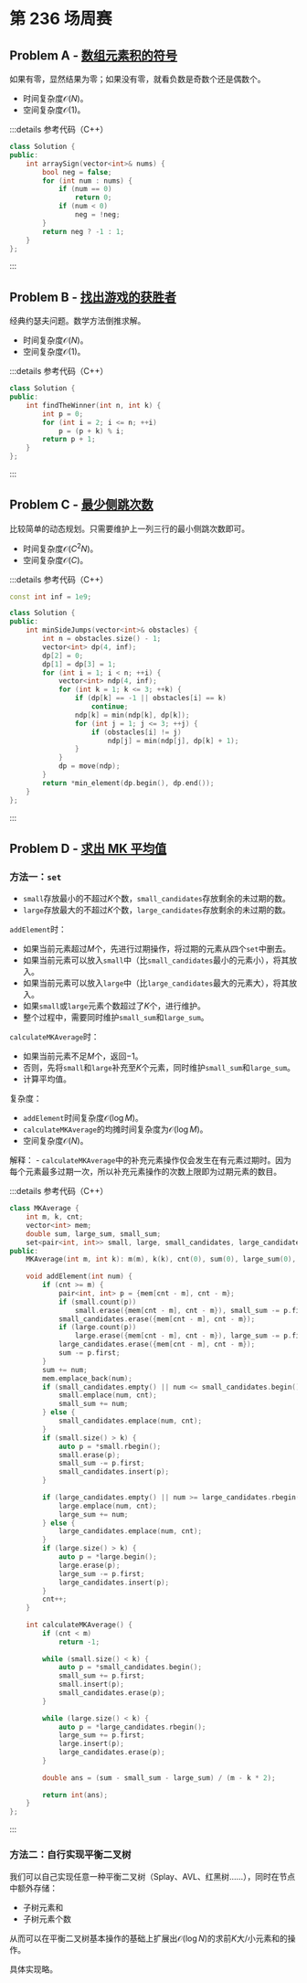# 第 236 场周赛

## Problem A - [数组元素积的符号](https://leetcode.cn/problems/sign-of-the-product-of-an-array/)

如果有零，显然结果为零；如果没有零，就看负数是奇数个还是偶数个。

- 时间复杂度$\mathcal{O}(N)$。
- 空间复杂度$\mathcal{O}(1)$。

:::details 参考代码（C++）

```cpp
class Solution {
public:
    int arraySign(vector<int>& nums) {
        bool neg = false;
        for (int num : nums) {
            if (num == 0)
                return 0;
            if (num < 0)
                neg = !neg;
        }
        return neg ? -1 : 1;
    }
};
```

:::

## Problem B - [找出游戏的获胜者](https://leetcode.cn/problems/find-the-winner-of-the-circular-game/)

经典约瑟夫问题。数学方法倒推求解。

- 时间复杂度$\mathcal{O}(N)$。
- 空间复杂度$\mathcal{O}(1)$。

:::details 参考代码（C++）

```cpp
class Solution {
public:
    int findTheWinner(int n, int k) {
        int p = 0;
        for (int i = 2; i <= n; ++i)
            p = (p + k) % i;
        return p + 1;
    }
};
```

:::

## Problem C - [最少侧跳次数](https://leetcode.cn/problems/minimum-sideway-jumps/)

比较简单的动态规划。只需要维护上一列三行的最小侧跳次数即可。

- 时间复杂度$\mathcal{O}(C^2N)$。
- 空间复杂度$\mathcal{O}(C)$。

:::details 参考代码（C++）

```cpp
const int inf = 1e9;

class Solution {
public:
    int minSideJumps(vector<int>& obstacles) {
        int n = obstacles.size() - 1;
        vector<int> dp(4, inf);
        dp[2] = 0;
        dp[1] = dp[3] = 1;
        for (int i = 1; i < n; ++i) {
            vector<int> ndp(4, inf);
            for (int k = 1; k <= 3; ++k) {
                if (dp[k] == -1 || obstacles[i] == k)
                    continue;
                ndp[k] = min(ndp[k], dp[k]);
                for (int j = 1; j <= 3; ++j) {
                    if (obstacles[i] != j)
                        ndp[j] = min(ndp[j], dp[k] + 1);
                }
            }
            dp = move(ndp);
        }
        return *min_element(dp.begin(), dp.end());
    }
};
```

:::

## Problem D - [求出 MK 平均值](https://leetcode.cn/problems/finding-mk-average/)

### 方法一：`set`

- `small`存放最小的不超过$K$个数，`small_candidates`存放剩余的未过期的数。
- `large`存放最大的不超过$K$个数，`large_candidates`存放剩余的未过期的数。

`addElement`时：
- 如果当前元素超过$M$个，先进行过期操作，将过期的元素从四个`set`中删去。
- 如果当前元素可以放入`small`中（比`small_candidates`最小的元素小），将其放入。
- 如果当前元素可以放入`large`中（比`large_candidates`最大的元素大），将其放入。
- 如果`small`或`large`元素个数超过了$K$个，进行维护。
- 整个过程中，需要同时维护`small_sum`和`large_sum`。

`calculateMKAverage`时：
- 如果当前元素不足$M$个，返回$-1$。
- 否则，先将`small`和`large`补充至$K$个元素，同时维护`small_sum`和`large_sum`。
- 计算平均值。

复杂度：
- `addElement`时间复杂度$\mathcal{O}(\log M)$。
- `calculateMKAverage`的均摊时间复杂度为$\mathcal{O}(\log M)$。
- 空间复杂度$\mathcal{O}(N)$。

解释：
- `calculateMKAverage`中的补充元素操作仅会发生在有元素过期时。因为每个元素最多过期一次，所以补充元素操作的次数上限即为过期元素的数目。

:::details 参考代码（C++）

```cpp
class MKAverage {
    int m, k, cnt;
    vector<int> mem;
    double sum, large_sum, small_sum;
    set<pair<int, int>> small, large, small_candidates, large_candidates;
public:
    MKAverage(int m, int k): m(m), k(k), cnt(0), sum(0), large_sum(0), small_sum(0) {}
    
    void addElement(int num) {
        if (cnt >= m) {
            pair<int, int> p = {mem[cnt - m], cnt - m};
            if (small.count(p))
                small.erase({mem[cnt - m], cnt - m}), small_sum -= p.first;
            small_candidates.erase({mem[cnt - m], cnt - m});
            if (large.count(p))
                large.erase({mem[cnt - m], cnt - m}), large_sum -= p.first;
            large_candidates.erase({mem[cnt - m], cnt - m});
            sum -= p.first;
        }
        sum += num;
        mem.emplace_back(num);
        if (small_candidates.empty() || num <= small_candidates.begin()->first) {
            small.emplace(num, cnt);
            small_sum += num;
        } else {
            small_candidates.emplace(num, cnt);
        }
        if (small.size() > k) {
            auto p = *small.rbegin();
            small.erase(p);
            small_sum -= p.first;
            small_candidates.insert(p);
        }
        
        if (large_candidates.empty() || num >= large_candidates.rbegin()->first) {
            large.emplace(num, cnt);
            large_sum += num;
        } else {
            large_candidates.emplace(num, cnt);
        }
        if (large.size() > k) {
            auto p = *large.begin();
            large.erase(p);
            large_sum -= p.first;
            large_candidates.insert(p);
        }
        cnt++;
    }
    
    int calculateMKAverage() {
        if (cnt < m)
            return -1;
        
        while (small.size() < k) {
            auto p = *small_candidates.begin();
            small_sum += p.first;
            small.insert(p);
            small_candidates.erase(p);
        }
        
        while (large.size() < k) {
            auto p = *large_candidates.rbegin();
            large_sum += p.first;
            large.insert(p);
            large_candidates.erase(p);
        }
        
        double ans = (sum - small_sum - large_sum) / (m - k * 2);
        
        return int(ans);
    }
};
```

:::

### 方法二：自行实现平衡二叉树

我们可以自己实现任意一种平衡二叉树（Splay、AVL、红黑树……），同时在节点中额外存储：
- 子树元素和
- 子树元素个数

从而可以在平衡二叉树基本操作的基础上扩展出$\mathcal{O}(\log N)$的求前$K$大/小元素和的操作。

具体实现略。
